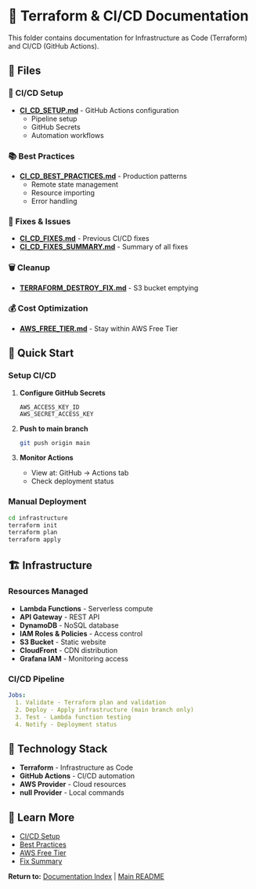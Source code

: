 # 🔧 Terraform & CI/CD Documentation

This folder contains documentation for Infrastructure as Code (Terraform) and CI/CD (GitHub Actions).

## 📄 Files

### 🚀 CI/CD Setup
- **[CI_CD_SETUP.md](./CI_CD_SETUP.md)** - GitHub Actions configuration
  - Pipeline setup
  - GitHub Secrets
  - Automation workflows

### 📚 Best Practices
- **[CI_CD_BEST_PRACTICES.md](./CI_CD_BEST_PRACTICES.md)** - Production patterns
  - Remote state management
  - Resource importing
  - Error handling

### 🐛 Fixes & Issues
- **[CI_CD_FIXES.md](./CI_CD_FIXES.md)** - Previous CI/CD fixes
- **[CI_CD_FIXES_SUMMARY.md](./CI_CD_FIXES_SUMMARY.md)** - Summary of all fixes

### 🗑️ Cleanup
- **[TERRAFORM_DESTROY_FIX.md](./TERRAFORM_DESTROY_FIX.md)** - S3 bucket emptying

### 💰 Cost Optimization
- **[AWS_FREE_TIER.md](./AWS_FREE_TIER.md)** - Stay within AWS Free Tier

## 🎯 Quick Start

### Setup CI/CD

1. **Configure GitHub Secrets**
   ```
   AWS_ACCESS_KEY_ID
   AWS_SECRET_ACCESS_KEY
   ```

2. **Push to main branch**
   ```bash
   git push origin main
   ```

3. **Monitor Actions**
   - View at: GitHub → Actions tab
   - Check deployment status

### Manual Deployment

```bash
cd infrastructure
terraform init
terraform plan
terraform apply
```

## 🏗️ Infrastructure

### Resources Managed
- **Lambda Functions** - Serverless compute
- **API Gateway** - REST API
- **DynamoDB** - NoSQL database
- **IAM Roles & Policies** - Access control
- **S3 Bucket** - Static website
- **CloudFront** - CDN distribution
- **Grafana IAM** - Monitoring access

### CI/CD Pipeline

```yaml
Jobs:
  1. Validate - Terraform plan and validation
  2. Deploy - Apply infrastructure (main branch only)
  3. Test - Lambda function testing
  4. Notify - Deployment status
```

## 🔧 Technology Stack

- **Terraform** - Infrastructure as Code
- **GitHub Actions** - CI/CD automation
- **AWS Provider** - Cloud resources
- **null Provider** - Local commands

## 📖 Learn More

- [CI/CD Setup](./CI_CD_SETUP.md)
- [Best Practices](./CI_CD_BEST_PRACTICES.md)
- [AWS Free Tier](./AWS_FREE_TIER.md)
- [Fix Summary](./CI_CD_FIXES_SUMMARY.md)

**Return to:** [Documentation Index](../README.md) | [Main README](../../README.md)

